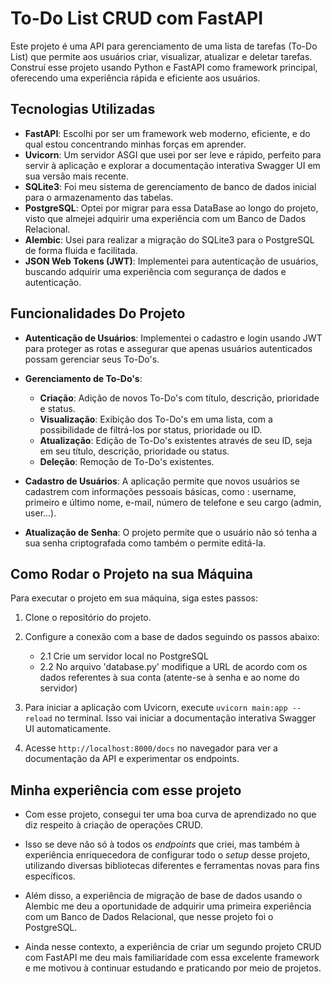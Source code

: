 # To-Do List CRUD com FastAPI

Este projeto é uma API para gerenciamento de uma lista de tarefas (To-Do List) que permite aos usuários criar, visualizar, atualizar e deletar tarefas. Construí esse projeto usando Python e FastAPI como framework principal, oferecendo uma experiência rápida e eficiente aos usuários.

## Tecnologias Utilizadas

- **FastAPI**: Escolhi por ser um framework web moderno, eficiente, e do qual estou concentrando minhas forças em aprender.
- **Uvicorn**: Um servidor ASGI que usei por ser leve e rápido, perfeito para servir à aplicação e explorar a documentação interativa Swagger UI em sua versão mais recente.
- **SQLite3**: Foi meu sistema de gerenciamento de banco de dados inicial para o armazenamento das tabelas.
- **PostgreSQL**: Optei por migrar para essa DataBase ao longo do projeto, visto que almejei adquirir uma experiência com um Banco de Dados Relacional.
- **Alembic**: Usei para realizar a migração do SQLite3 para o PostgreSQL de forma fluida e facilitada.
- **JSON Web Tokens (JWT)**: Implementei para autenticação de usuários, buscando adquirir uma experiência com segurança de dados e autenticação.

## Funcionalidades Do Projeto

- **Autenticação de Usuários**: Implementei o cadastro e login usando JWT para proteger as rotas e assegurar que apenas usuários autenticados possam gerenciar seus To-Do's.
- **Gerenciamento de To-Do's**:
  - **Criação**: Adição de novos To-Do's com título, descrição, prioridade e status.
  - **Visualização**: Exibição dos To-Do's em uma lista, com a possibilidade de filtrá-los por status, prioridade ou ID.
  - **Atualização**: Edição de To-Do's existentes através de seu ID, seja em seu título, descrição, prioridade ou status.
  - **Deleção**: Remoção de To-Do's existentes.

- **Cadastro de Usuários**: A aplicação permite que novos usuários se cadastrem com informações pessoais básicas, como : username, primeiro e último nome, e-mail, número de telefone e seu cargo (admin, user...).
- **Atualização de Senha**: O projeto permite que o usuário não só tenha a sua senha criptografada como também o permite editá-la.

## Como Rodar o Projeto na sua Máquina

Para executar o projeto em sua máquina, siga estes passos:

1. Clone o repositório do projeto.
2. Configure a conexão com a base de dados seguindo os passos abaixo:

    - 2.1 Crie um servidor local no PostgreSQL
    - 2.2 No arquivo 'database.py' modifique a URL de acordo com os dados referentes à sua conta (atente-se à senha e ao nome do servidor)
  
4. Para iniciar a aplicação com Uvicorn, execute `uvicorn main:app --reload` no terminal. Isso vai iniciar a documentação interativa Swagger UI automaticamente.
5. Acesse `http://localhost:8000/docs` no navegador para ver a documentação da API e experimentar os endpoints.

## Minha experiência com esse projeto 

- Com esse projeto, consegui ter uma boa curva de aprendizado no que diz respeito à criação de operações CRUD.

- Isso se deve não só à todos os _endpoints_ que criei, mas também à experiência enriquecedora de configurar todo o _setup_ desse projeto, utilizando diversas bibliotecas diferentes e ferramentas novas para fins específicos.

- Além disso, a experiência de migração de base de dados usando o Alembic me deu a oportunidade de adquirir uma primeira experiência com um Banco de Dados Relacional, que nesse projeto foi o PostgreSQL.

- Ainda nesse contexto, a experiência de criar um segundo projeto CRUD com FastAPI me deu mais familiaridade com essa excelente framework e me motivou à continuar estudando e praticando por meio de projetos.
